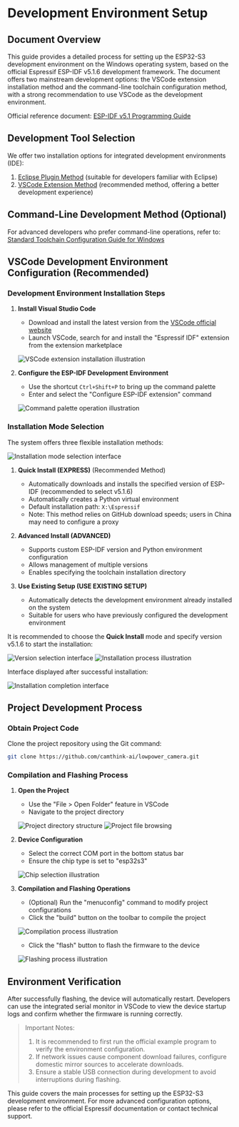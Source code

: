 # Development Environment Setup

## Document Overview

This guide provides a detailed process for setting up the ESP32-S3 development environment on the Windows operating system, based on the official Espressif ESP-IDF v5.1.6 development framework. The document offers two mainstream development options: the VSCode extension installation method and the command-line toolchain configuration method, with a strong recommendation to use VSCode as the development environment.

Official reference document: [ESP-IDF v5.1 Programming Guide](https://docs.espressif.com/projects/esp-idf/en/release-v5.1/esp32s3/get-started/index.html)

## Development Tool Selection

We offer two installation options for integrated development environments (IDE):

1. [Eclipse Plugin Method](https://github.com/espressif/idf-eclipse-plugin/blob/master/README.md) (suitable for developers familiar with Eclipse)
2. [VSCode Extension Method](https://github.com/espressif/vscode-esp-idf-extension/blob/master/docs/tutorial/install.md) (recommended method, offering a better development experience)

## Command-Line Development Method (Optional)

For advanced developers who prefer command-line operations, refer to: [Standard Toolchain Configuration Guide for Windows](https://docs.espressif.com/projects/esp-idf/en/release-v5.1/esp32s3/get-started/windows-setup.html)

## VSCode Development Environment Configuration (Recommended)

### Development Environment Installation Steps

1. **Install Visual Studio Code**
   
   - Download and install the latest version from the [VSCode official website](https://code.visualstudio.com/)
   - Launch VSCode, search for and install the "Espressif IDF" extension from the extension marketplace
   
   ![VSCode extension installation illustration](/img/NE101_Setup_idf1.png)

2. **Configure the ESP-IDF Development Environment**
   
   - Use the shortcut `Ctrl+Shift+P` to bring up the command palette
   - Enter and select the "Configure ESP-IDF extension" command
   
   ![Command palette operation illustration](/img/NE101_Setup_idf2.png)

### Installation Mode Selection

The system offers three flexible installation methods:

![Installation mode selection interface](/img/NE101_Setup_idf3.png)

1. **Quick Install (EXPRESS)** (Recommended Method)
   
   - Automatically downloads and installs the specified version of ESP-IDF (recommended to select v5.1.6)
   - Automatically creates a Python virtual environment
   - Default installation path: `X:\Espressif`
   - Note: This method relies on GitHub download speeds; users in China may need to configure a proxy

2. **Advanced Install (ADVANCED)**
   
   - Supports custom ESP-IDF version and Python environment configuration
   - Allows management of multiple versions
   - Enables specifying the toolchain installation directory

3. **Use Existing Setup (USE EXISTING SETUP)**
   
   - Automatically detects the development environment already installed on the system
   - Suitable for users who have previously configured the development environment

It is recommended to choose the **Quick Install** mode and specify version v5.1.6 to start the installation:

![Version selection interface](/img/NE101_Setup_idf4.png)
![Installation process illustration](/img/NE101_Setup_idf5.png)

Interface displayed after successful installation:

![Installation completion interface](/img/NE101_Setup_idf6.png)

## Project Development Process

### Obtain Project Code

Clone the project repository using the Git command:

```bash
git clone https://github.com/camthink-ai/lowpower_camera.git
```

### Compilation and Flashing Process

1. **Open the Project**
   
   - Use the "File > Open Folder" feature in VSCode
   - Navigate to the project directory
   
   ![Project directory structure](/img/NE101_CodeList.png)
   ![Project file browsing](/img/NE101_CodeList1.png)

2. **Device Configuration**
   
   - Select the correct COM port in the bottom status bar
   - Ensure the chip type is set to "esp32s3"
   
   ![Chip selection illustration](/img/NE101_idf_IC.png)

3. **Compilation and Flashing Operations**
   
   - (Optional) Run the "menuconfig" command to modify project configurations
   - Click the "build" button on the toolbar to compile the project
   
   ![Compilation process illustration](/img/NE101_idf_build.png)
   
   - Click the "flash" button to flash the firmware to the device
   
   ![Flashing process illustration](/img/NE101_idf_flash.png)

## Environment Verification

After successfully flashing, the device will automatically restart. Developers can use the integrated serial monitor in VSCode to view the device startup logs and confirm whether the firmware is running correctly.

> Important Notes:
> 1. It is recommended to first run the official example program to verify the environment configuration.
> 2. If network issues cause component download failures, configure domestic mirror sources to accelerate downloads.
> 3. Ensure a stable USB connection during development to avoid interruptions during flashing.

This guide covers the main processes for setting up the ESP32-S3 development environment. For more advanced configuration options, please refer to the official Espressif documentation or contact technical support.